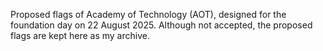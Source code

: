 Proposed flags of Academy of Technology (AOT), designed for the foundation day on 22 August 2025. Although not accepted, the proposed flags are kept here as my archive.
